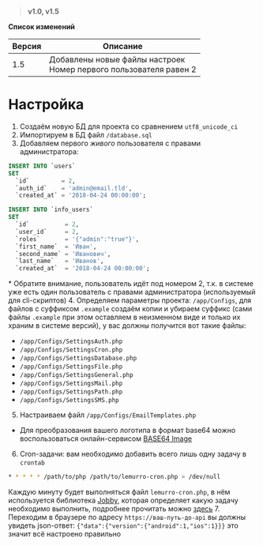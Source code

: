 > **v1.0, v1.5**

**Список изменений**

Версия | Описание
--- | ---
1.5 | Добавлены новые файлы настроек<br>Номер первого пользователя равен 2

# Настройка
1. Создаём новую БД для проекта со сравнением `utf8_unicode_ci`
2. Импортируем в БД файл `/database.sql`
3. Добавляем первого *живого* пользователя с правами администратора:
  ```sql
  INSERT INTO `users`
  SET
    `id`         = 2,
    `auth_id`    = 'admin@email.tld',
    `created_at` = '2018-04-24 00:00:00';
  
  INSERT INTO `info_users`
  SET
    `id`          = 2,
    `user_id`     = 2,
    `roles`       = '{"admin":"true"}',
    `first_name`  = 'Иван',
    `second_name` = 'Иванович',
    `last_name`   = 'Иванов',
    `created_at`  = '2018-04-24 00:00:00';
  ```
  \* Обратите внимание, пользователь идёт под номером 2, т.к. в системе уже есть один пользователь с правами администратора (используемый для cli-скриптов)
4. Определяем параметры проекта: `/app/Configs`, для файлов с суффиксом `.example` создаём копии и убираем суффикс (сами файлы `.example` при этом оставляем в неизменном виде и только их храним в системе версий), у вас должны получится вот такие файлы:
  - `/app/Configs/SettingsAuth.php`
  - `/app/Configs/SettingsCron.php`
  - `/app/Configs/SettingsDatabase.php`
  - `/app/Configs/SettingsFile.php`
  - `/app/Configs/SettingsGeneral.php`
  - `/app/Configs/SettingsMail.php`
  - `/app/Configs/SettingsPath.php`
  - `/app/Configs/SettingsSMS.php`
5. Настраиваем файл `/app/Configs/EmailTemplates.php`
  - Для преобразования вашего логотипа в формат base64 можно воспользоваться онлайн-сервисом [BASE64 Image](https://www.base64-image.de)
6. Cron-задачи: вам необходимо добавить всего лишь одну задачу в `crontab`
  ```bash
  * * * * * /path/to/php /path/to/lemurro-cron.php > /dev/null
  ```
  Каждую минуту будет выполняться файл `lemurro-cron.php`, в нём используется библиотека [Jobby](https://github.com/jobbyphp/jobby), которая определяет какую задачу необходимо выполнить, подробнее прочитать можно [здесь](../40_Использование/60_Cron-задачи.md)
7. Переходим в браузере по адресу `https://ваш-путь-до-api` вы должны увидеть json-ответ: `{"data":{"version":{"android":1,"ios":1}}}` это значит всё настроено правильно